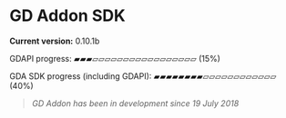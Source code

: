 # GD Addon SDK

**Current version:** 0.10.1b

GDAPI progress:
▰▰▰▱▱▱▱▱▱▱▱▱▱▱▱▱▱▱▱▱ (15%)

GDA SDK progress (including GDAPI):
▰▰▰▰▰▰▰▰▱▱▱▱▱▱▱▱▱▱▱▱ (40%)

> *GD Addon has been in development since 19 July 2018*
